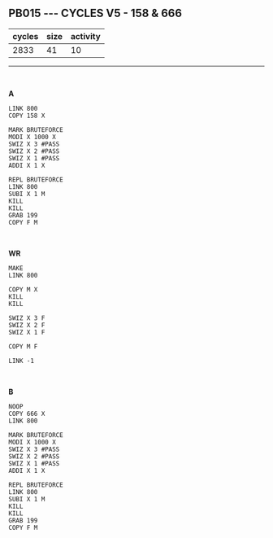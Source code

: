 ## PB015 --- CYCLES V5 - 158 & 666

| cycles | size | activity |
| ------ | ---- | -------- |
| 2833 | 41 | 10 |
<hr>
<br>

**A**

```
LINK 800
COPY 158 X

MARK BRUTEFORCE
MODI X 1000 X
SWIZ X 3 #PASS
SWIZ X 2 #PASS
SWIZ X 1 #PASS
ADDI X 1 X

REPL BRUTEFORCE
LINK 800
SUBI X 1 M
KILL
KILL
GRAB 199
COPY F M
```

<br>

**WR**

```
MAKE
LINK 800

COPY M X
KILL
KILL

SWIZ X 3 F
SWIZ X 2 F
SWIZ X 1 F

COPY M F

LINK -1
```

<br>

**B**

```
NOOP
COPY 666 X
LINK 800

MARK BRUTEFORCE
MODI X 1000 X
SWIZ X 3 #PASS
SWIZ X 2 #PASS
SWIZ X 1 #PASS
ADDI X 1 X

REPL BRUTEFORCE
LINK 800
SUBI X 1 M
KILL
KILL
GRAB 199
COPY F M
```
